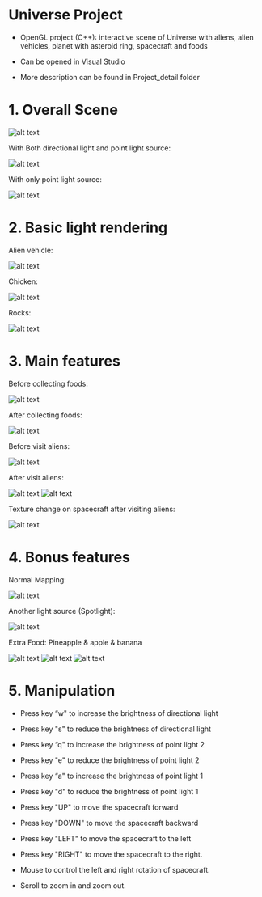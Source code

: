 # Universe Project

- OpenGL project (C++): interactive scene of Universe with aliens, alien vehicles, planet with asteroid ring, spacecraft and foods

- Can be opened in Visual Studio

- More description can be found in Project_detail folder

# 1. Overall Scene

![alt text](https://github.com/div1121/3260project/blob/main/Project_Detail/image/image1.png)

With Both directional light and point light source:

![alt text](https://github.com/div1121/3260project/blob/main/Project_Detail/image/image2.png)

With only point light source:

![alt text](https://github.com/div1121/3260project/blob/main/Project_Detail/image/image3.png)

# 2. Basic light rendering

Alien vehicle:

![alt text](https://github.com/div1121/3260project/blob/main/Project_Detail/image/image4.png)

Chicken:

![alt text](https://github.com/div1121/3260project/blob/main/Project_Detail/image/image5.png)
 
Rocks:

![alt text](https://github.com/div1121/3260project/blob/main/Project_Detail/image/image6.png)
 
# 3. Main features

Before collecting foods:

![alt text](https://github.com/div1121/3260project/blob/main/Project_Detail/image/image7.png)
 
After collecting foods:

![alt text](https://github.com/div1121/3260project/blob/main/Project_Detail/image/image8.png)

Before visit aliens:

![alt text](https://github.com/div1121/3260project/blob/main/Project_Detail/image/image9.png)
 
After visit aliens:

![alt text](https://github.com/div1121/3260project/blob/main/Project_Detail/image/image10.png)
![alt text](https://github.com/div1121/3260project/blob/main/Project_Detail/image/image11.png)
  
Texture change on spacecraft after visiting aliens:

![alt text](https://github.com/div1121/3260project/blob/main/Project_Detail/image/image12.png)

# 4. Bonus features

Normal Mapping:

![alt text](https://github.com/div1121/3260project/blob/main/Project_Detail/image/image13.png)

Another light source (Spotlight):

![alt text](https://github.com/div1121/3260project/blob/main/Project_Detail/image/image14.png)
 
Extra Food: Pineapple & apple & banana

![alt text](https://github.com/div1121/3260project/blob/main/Project_Detail/image/image15.png)
![alt text](https://github.com/div1121/3260project/blob/main/Project_Detail/image/image16.png)
![alt text](https://github.com/div1121/3260project/blob/main/Project_Detail/image/image17.png)

# 5. Manipulation

- Press key “w" to increase the brightness of directional light

- Press key "s" to reduce the brightness of directional light

- Press key “q" to increase the brightness of point light 2

- Press key "e" to reduce the brightness of point light 2

- Press key “a" to increase the brightness of point light 1

- Press key "d" to reduce the brightness of point light 1

- Press key "UP" to move the spacecraft forward

- Press key "DOWN" to move the spacecraft backward

- Press key "LEFT" to move the spacecraft to the left

- Press key "RIGHT" to move the spacecraft to the right.

- Mouse to control the left and right rotation of spacecraft.

- Scroll to zoom in and zoom out.

